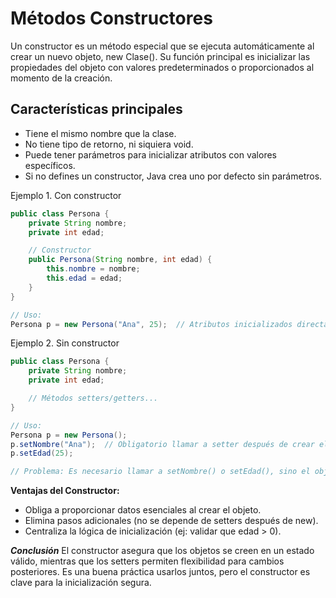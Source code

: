 # Métodos Constructores

Un constructor es un método especial que se ejecuta automáticamente al crear un nuevo objeto, new Clase(). Su función principal es inicializar las propiedades del objeto con valores predeterminados o proporcionados al momento de la creación.

## Características principales

- Tiene el mismo nombre que la clase.
- No tiene tipo de retorno, ni siquiera void.
- Puede tener parámetros para inicializar atributos con valores específicos.
- Si no defines un constructor, Java crea uno por defecto sin parámetros.

Ejemplo 1. Con constructor

```java
public class Persona {
    private String nombre;
    private int edad;

    // Constructor
    public Persona(String nombre, int edad) {
        this.nombre = nombre; 
        this.edad = edad;
    }
}

// Uso:
Persona p = new Persona("Ana", 25);  // Atributos inicializados directamente

```

Ejemplo 2. Sin constructor

```java
public class Persona {
    private String nombre;
    private int edad;

    // Métodos setters/getters...
}

// Uso:
Persona p = new Persona();
p.setNombre("Ana");  // Obligatorio llamar a setter después de crear el objeto.
p.setEdad(25);

// Problema: Es necesario llamar a setNombre() o setEdad(), sino el objeto queda en estado inconsistente
```

**Ventajas del Constructor:**

- Obliga a proporcionar datos esenciales al crear el objeto.
- Elimina pasos adicionales (no se depende de setters después de new).
- Centraliza la lógica de inicialización (ej: validar que edad > 0).

***Conclusión***
El constructor asegura que los objetos se creen en un estado válido, mientras que los setters permiten flexibilidad para cambios posteriores. Es una buena práctica usarlos juntos, pero el constructor es clave para la inicialización segura.
